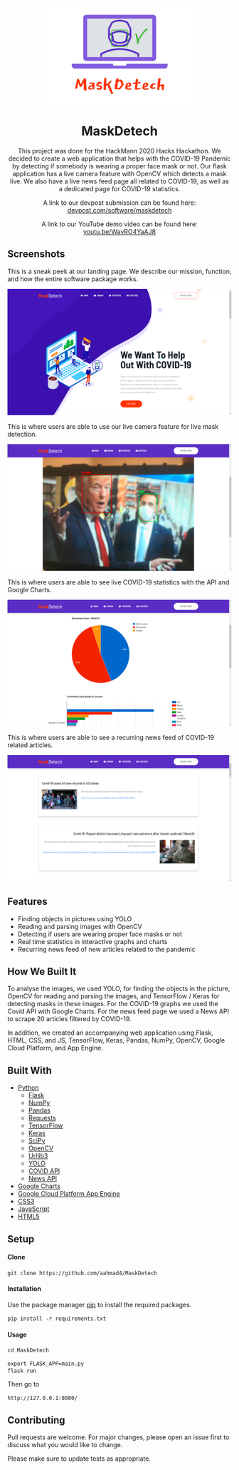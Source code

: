 <p align="center">
<img src="maskdetechlogo.png" align="" alt="Logo">
 </p>

<h1 align="center">MaskDetech</h1> 

<p align="center">
This project was done for the HackMann 2020 Hacks Hackathon. We decided to create a web application that helps with the COVID-19 Pandemic by detecting if somebody is wearing a proper face mask or not. Our flask application has a live camera feature with OpenCV which detects a mask live. We also have a live news feed page all related to COVID-19, as well as a dedicated page for COVID-19 statistics.  
</p>

<p align="center">
A link to our devpost submission can be found here: <a href="https://devpost.com/software/maskdetech" target="_blank">devpost.com/software/maskdetech</a>
</p>

<p align="center">
A link to our YouTube demo video can be found here: <a href="https://youtu.be/WavRO4YaAJ8" target="_blank">youtu.be/WavRO4YaAJ8</a>
</p>

## Screenshots 

This is a sneak peek at our landing page. We describe our mission, function, and how the entire software package works. 

![](landing.png)

This is where users are able to use our live camera feature for live mask detection.

![](upload.png)

This is where users are able to see live COVID-19 statistics with the API and Google Charts.

![](covid.png)

This is where users are able to see a recurring news feed of COVID-19 related articles.

![](news.png)

## Features
 
* Finding objects in pictures using YOLO
* Reading and parsing images with OpenCV
* Detecting if users are wearing proper face masks or not
* Real time statistics in interactive graphs and charts
* Recurring news feed of new articles related to the pandemic

## How We Built It

To analyse the images, we used YOLO, for finding the objects in the picture, OpenCV for reading and parsing the images, and TensorFlow / Keras for detecting masks in these images. For the COVID-19 graphs we used the Covid API with Google Charts. For the news feed page we used a News API to scrape 20 articles filtered by COVID-19. 

In addition, we created an accompanying web application using Flask, HTML, CSS, and JS, TensorFlow, Keras, Pandas, NumPy, OpenCV, Google Cloud Platform, and App Engine.

## Built With

* [Python](https://www.python.org/)
   * [Flask](https://flask.palletsprojects.com/)
   * [NumPy](https://numpy.org/)
   * [Pandas](https://pandas.pydata.org/)
   * [Requests](https://requests.readthedocs.io/en/master/)
   * [TensorFlow](https://www.tensorflow.org/)
   * [Keras](https://keras.io/)
   * [SciPy](https://www.scipy.org/)
   * [OpenCV](https://opencv.org/)
   * [Urllib3](https://urllib3.readthedocs.io/en/latest/)
   * [YOLO](https://www.pyimagesearch.com/2018/11/12/yolo-object-detection-with-opencv/)
   * [COVID API](https://pypi.org/project/COVID19Py/)
   * [News API](https://newsapi.org/docs/client-libraries/python)
* [Google Charts](https://developers.google.com/chart)
* [Google Cloud Platform App Engine](https://cloud.google.com/appengine/docs/python)
* [CSS3](https://developer.mozilla.org/en-US/docs/Archive/CSS3#:~:text=CSS3%20is%20the%20latest%20evolution,flexible%20box%20or%20grid%20layouts.)
* [JavaScript](https://www.javascript.com/)
* [HTML5](https://developer.mozilla.org/en-US/docs/Web/Guide/HTML/HTML5)

## Setup

#### Clone

```
git clone https://github.com/aahmad4/MaskDetech
```

#### Installation

Use the package manager [pip](https://pip.pypa.io/en/stable/) to install the required packages.

```
pip install -r requirements.txt
```

#### Usage
```
cd MaskDetech
```
```
export FLASK_APP=main.py
flask run
```
Then go to 
```
http://127.0.0.1:8080/
```

## Contributing

Pull requests are welcome. For major changes, please open an issue first to discuss what you would like to change.

Please make sure to update tests as appropriate.
